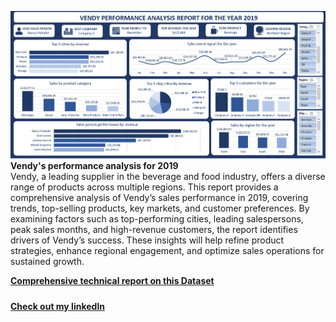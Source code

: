 ![Dashboard Preview](https://github.com/favy-codez/Vendy-s-sales-performance-analysis-for-2019/blob/main/Dashboard%201.png)
**Vendy's performance analysis for 2019**  
Vendy, a leading supplier in the beverage and food industry, offers a diverse range of products across multiple regions. This report provides a comprehensive analysis of Vendy’s sales performance in 2019, covering trends, top-selling products, key markets, and customer preferences.
By examining factors such as top-performing cities, leading salespersons, peak sales months, and high-revenue customers, the report identifies drivers of Vendy’s success. These insights will help refine product strategies, enhance regional engagement, and optimize sales operations for sustained growth. 

[**Comprehensive technical report on this Dataset**](https://medium.com/@ezeliorafavour/vendys-sales-performance-analysis-for-2019-e836cf50372d)  
#####
[**Check out my linkedln**](https://www.linkedin.com/in/godsfavour-ezeliora/)
#####
